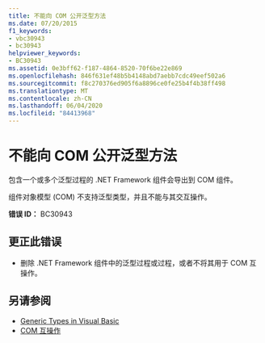 ```yaml
---
title: 不能向 COM 公开泛型方法
ms.date: 07/20/2015
f1_keywords:
- vbc30943
- bc30943
helpviewer_keywords:
- BC30943
ms.assetid: 0e3bff62-f187-4864-8520-70f6be22e869
ms.openlocfilehash: 846f631ef48b5b4148abd7aebb7cdc49eef502a6
ms.sourcegitcommit: f8c270376ed905f6a8896ce0fe25b4f4b38ff498
ms.translationtype: MT
ms.contentlocale: zh-CN
ms.lasthandoff: 06/04/2020
ms.locfileid: "84413968"
---
```

# <a name="generic-methods-cannot-be-exposed-to-com"></a>不能向 COM 公开泛型方法
包含一个或多个泛型过程的 .NET Framework 组件会导出到 COM 组件。  
  
 组件对象模型 (COM) 不支持泛型类型，并且不能与其交互操作。  
  
 **错误 ID：** BC30943  
  
## <a name="to-correct-this-error"></a>更正此错误  
  
- 删除 .NET Framework 组件中的泛型过程或过程，或者不将其用于 COM 互操作。  
  
## <a name="see-also"></a>另请参阅

- [Generic Types in Visual Basic](../programming-guide/language-features/data-types/generic-types.md)
- [COM 互操作](../programming-guide/com-interop/index.md)
